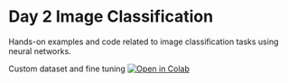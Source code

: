 # Day 2 Image Classification


Hands-on examples and code related to image classification tasks using neural networks.

Custom dataset and fine tuning [![Open in Colab](https://colab.research.google.com/assets/colab-badge.svg)](https://colab.research.google.com/github/abuelgasimsaadeldin/AI-Workshop-Lords-Institute/blob/main/Day02_Image_Classification/Custom_Dataset_and_Fine_Tuning.ipynb)
